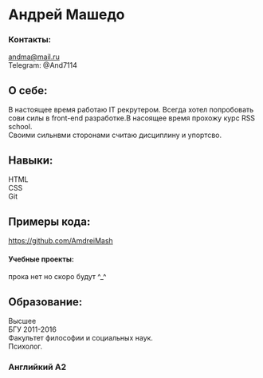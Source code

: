 # Андрей Mашедо
### Контакты:  
andma@mail.ru  
Telegram: @And7114
## О себе:  
В настоящее время работаю IT рекрутером. Всегда хотел попробовать сови силы в front-end разработке.В насоящее время прохожу курс RSS school.  
Своими сильнвми сторонами считаю дисциплину и упортсво.
## Навыки:
 HTML  
 CSS  
 Git
## Примеры кода:
 https://github.com/AmdreiMash  
 #### Учебные проекты:
 прока нет но скоро будут ^_^ 
## Образование:  
 Высшее  
 БГУ 2011-2016  
 Факультет философии и социальных наук.  
 Психолог.
### Английкий A2